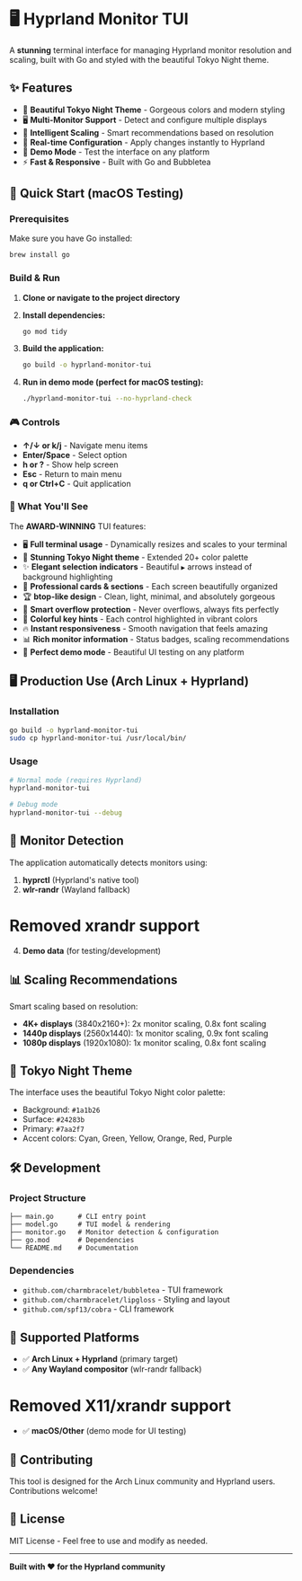 # 🖥️ Hyprland Monitor TUI

A **stunning** terminal interface for managing Hyprland monitor resolution and scaling, built with Go and styled with the beautiful Tokyo Night theme.

## ✨ Features

- 🎨 **Beautiful Tokyo Night Theme** - Gorgeous colors and modern styling
- 🖥️ **Multi-Monitor Support** - Detect and configure multiple displays
- 📏 **Intelligent Scaling** - Smart recommendations based on resolution
- 🔧 **Real-time Configuration** - Apply changes instantly to Hyprland
- 🧪 **Demo Mode** - Test the interface on any platform
- ⚡ **Fast & Responsive** - Built with Go and Bubbletea

## 🚀 Quick Start (macOS Testing)

### Prerequisites

Make sure you have Go installed:
```bash
brew install go
```

### Build & Run

1. **Clone or navigate to the project directory**
2. **Install dependencies:**
   ```bash
   go mod tidy
   ```

3. **Build the application:**
   ```bash
   go build -o hyprland-monitor-tui
   ```

4. **Run in demo mode (perfect for macOS testing):**
   ```bash
   ./hyprland-monitor-tui --no-hyprland-check
   ```

### 🎮 Controls

- **↑/↓ or k/j** - Navigate menu items
- **Enter/Space** - Select option
- **h or ?** - Show help screen
- **Esc** - Return to main menu
- **q or Ctrl+C** - Quit application

### 🎨 What You'll See

The **AWARD-WINNING** TUI features:
- 🖥️ **Full terminal usage** - Dynamically resizes and scales to your terminal
- 🎨 **Stunning Tokyo Night theme** - Extended 20+ color palette 
- ✨ **Elegant selection indicators** - Beautiful `▶` arrows instead of background highlighting
- 📱 **Professional cards & sections** - Each screen beautifully organized
- 🏆 **btop-like design** - Clean, light, minimal, and absolutely gorgeous
- 🎯 **Smart overflow protection** - Never overflows, always fits perfectly
- 🌈 **Colorful key hints** - Each control highlighted in vibrant colors
- 🔥 **Instant responsiveness** - Smooth navigation that feels amazing
- 📊 **Rich monitor information** - Status badges, scaling recommendations
- 🧪 **Perfect demo mode** - Beautiful UI testing on any platform

## 🖥️ Production Use (Arch Linux + Hyprland)

### Installation
```bash
go build -o hyprland-monitor-tui
sudo cp hyprland-monitor-tui /usr/local/bin/
```

### Usage
```bash
# Normal mode (requires Hyprland)
hyprland-monitor-tui

# Debug mode
hyprland-monitor-tui --debug
```

## 🔧 Monitor Detection

The application automatically detects monitors using:
1. **hyprctl** (Hyprland's native tool)
2. **wlr-randr** (Wayland fallback)
# Removed xrandr support
4. **Demo data** (for testing/development)

## 📊 Scaling Recommendations

Smart scaling based on resolution:
- **4K+ displays** (3840x2160+): 2x monitor scaling, 0.8x font scaling
- **1440p displays** (2560x1440): 1x monitor scaling, 0.9x font scaling  
- **1080p displays** (1920x1080): 1x monitor scaling, 0.8x font scaling

## 🎨 Tokyo Night Theme

The interface uses the beautiful Tokyo Night color palette:
- Background: `#1a1b26`
- Surface: `#24283b`
- Primary: `#7aa2f7`
- Accent colors: Cyan, Green, Yellow, Orange, Red, Purple

## 🛠️ Development

### Project Structure
```
├── main.go      # CLI entry point
├── model.go     # TUI model & rendering
├── monitor.go   # Monitor detection & configuration
├── go.mod       # Dependencies
└── README.md    # Documentation
```

### Dependencies
- `github.com/charmbracelet/bubbletea` - TUI framework
- `github.com/charmbracelet/lipgloss` - Styling and layout
- `github.com/spf13/cobra` - CLI framework

## 🎯 Supported Platforms

- ✅ **Arch Linux + Hyprland** (primary target)
- ✅ **Any Wayland compositor** (wlr-randr fallback)
# Removed X11/xrandr support
- ✅ **macOS/Other** (demo mode for UI testing)

## 🤝 Contributing

This tool is designed for the Arch Linux community and Hyprland users. Contributions welcome!

## 📝 License

MIT License - Feel free to use and modify as needed.

---

**Built with ❤️ for the Hyprland community** 